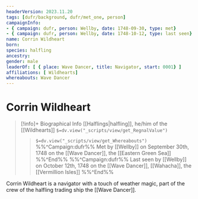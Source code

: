 ```yaml
---
headerVersion: 2023.11.20
tags: [dufr/background, dufr/met_one, person]
campaignInfo: 
- { campaign: dufr, person: Wellby, date: 1748-09-30, type: met}
- { campaign: dufr, person: Wellby, date: 1748-10-12, type: last seen}
name: Corrin Wildheart
born:
species: halfling
ancestry:
gender: male
leaderOf: [ { place: Wave Dancer, title: Navigator, start: 0001} ]
affiliations: [ Wildhearts]
whereabouts: Wave Dancer
---
```

# Corrin Wildheart
>[!info]+ Biographical Info
> [[Halflings|halfling]], he/him of the [[Wildhearts]]
> `$=dv.view("_scripts/view/get_RegnalValue")`
>> `$=dv.view("_scripts/view/get_Whereabouts")`
>> %%^Campaign:dufr%% Met by [[Wellby]] on September 30th, 1748 on the [[Wave Dancer]], the [[Eastern Green Sea]] %%^End%%
>> %%^Campaign:dufr%% Last seen by [[Wellby]] on October 12th, 1748 on the [[Wave Dancer]], [[Wahacha]], the [[Vermillion Isles]] %%^End%%

Corrin Wildheart is a navigator with a touch of weather magic, part of the crew of the halfling trading ship the [[Wave Dancer]].